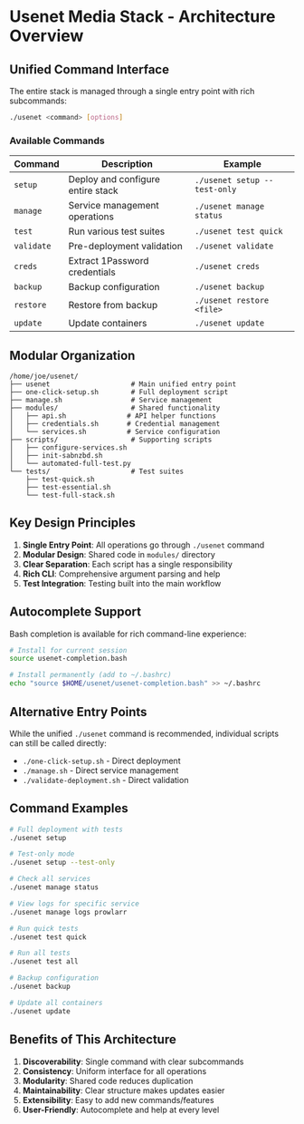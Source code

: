 # Usenet Media Stack - Architecture Overview

## Unified Command Interface

The entire stack is managed through a single entry point with rich subcommands:

```bash
./usenet <command> [options]
```

### Available Commands

| Command | Description | Example |
|---------|-------------|---------|
| `setup` | Deploy and configure entire stack | `./usenet setup --test-only` |
| `manage` | Service management operations | `./usenet manage status` |
| `test` | Run various test suites | `./usenet test quick` |
| `validate` | Pre-deployment validation | `./usenet validate` |
| `creds` | Extract 1Password credentials | `./usenet creds` |
| `backup` | Backup configuration | `./usenet backup` |
| `restore` | Restore from backup | `./usenet restore <file>` |
| `update` | Update containers | `./usenet update` |

## Modular Organization

```
/home/joe/usenet/
├── usenet                    # Main unified entry point
├── one-click-setup.sh        # Full deployment script
├── manage.sh                 # Service management
├── modules/                  # Shared functionality
│   ├── api.sh               # API helper functions
│   ├── credentials.sh       # Credential management
│   └── services.sh          # Service configuration
├── scripts/                  # Supporting scripts
│   ├── configure-services.sh
│   ├── init-sabnzbd.sh
│   └── automated-full-test.py
└── tests/                    # Test suites
    ├── test-quick.sh
    ├── test-essential.sh
    └── test-full-stack.sh
```

## Key Design Principles

1. **Single Entry Point**: All operations go through `./usenet` command
2. **Modular Design**: Shared code in `modules/` directory
3. **Clear Separation**: Each script has a single responsibility
4. **Rich CLI**: Comprehensive argument parsing and help
5. **Test Integration**: Testing built into the main workflow

## Autocomplete Support

Bash completion is available for rich command-line experience:

```bash
# Install for current session
source usenet-completion.bash

# Install permanently (add to ~/.bashrc)
echo "source $HOME/usenet/usenet-completion.bash" >> ~/.bashrc
```

## Alternative Entry Points

While the unified `./usenet` command is recommended, individual scripts can still be called directly:

- `./one-click-setup.sh` - Direct deployment
- `./manage.sh` - Direct service management
- `./validate-deployment.sh` - Direct validation

## Command Examples

```bash
# Full deployment with tests
./usenet setup

# Test-only mode
./usenet setup --test-only

# Check all services
./usenet manage status

# View logs for specific service
./usenet manage logs prowlarr

# Run quick tests
./usenet test quick

# Run all tests
./usenet test all

# Backup configuration
./usenet backup

# Update all containers
./usenet update
```

## Benefits of This Architecture

1. **Discoverability**: Single command with clear subcommands
2. **Consistency**: Uniform interface for all operations
3. **Modularity**: Shared code reduces duplication
4. **Maintainability**: Clear structure makes updates easier
5. **Extensibility**: Easy to add new commands/features
6. **User-Friendly**: Autocomplete and help at every level